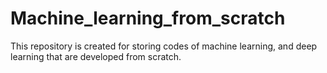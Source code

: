 # Machine_learning_from_scratch
This repository is created for storing codes of machine learning, and deep learning that are developed from scratch. 
